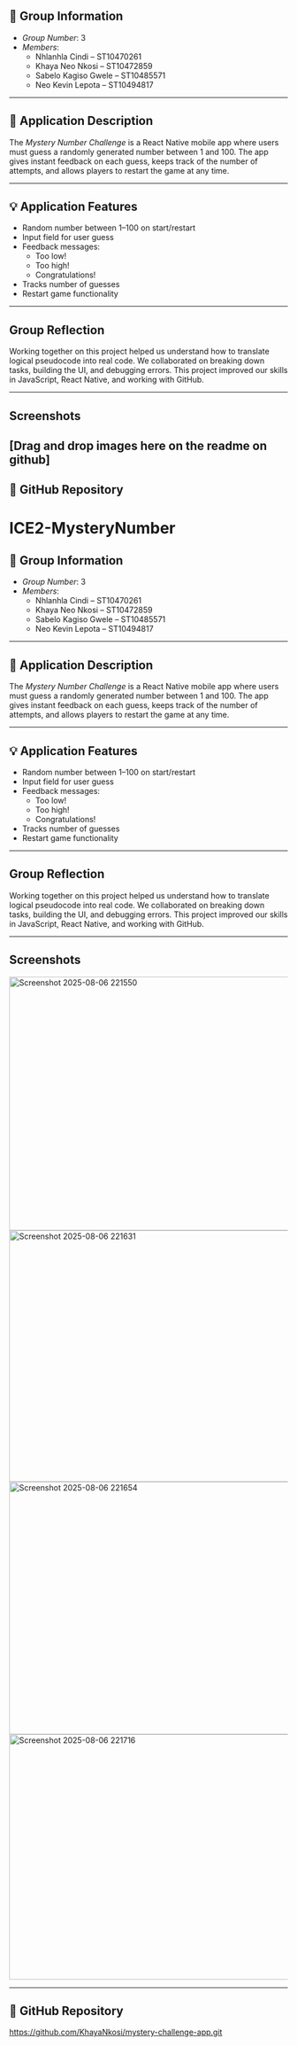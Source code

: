 
## 👥 Group Information
- *Group Number*: 3  
- *Members*:
  - Nhlanhla Cindi   – ST10470261
  - Khaya Neo Nkosi      – ST10472859
  - Sabelo Kagiso Gwele  – ST10485571            
  - Neo Kevin Lepota       – ST10494817

-------------------------------------------------------------------------------------------------------------------------------------------------------------------------------------------------------------------------------------------------------------------------------

## 📱 Application Description

The *Mystery Number Challenge* is a React Native mobile app where users must guess a randomly generated number between 1 and 100. The app gives instant feedback on each guess, keeps track of the number of attempts, and allows players to restart the game at any time.

-------------------------------------------------------------------------------------------------------------------------------------------------------------------------------------------------------------------------------------------------------------------------------

## 💡 Application Features
- Random number between 1–100 on start/restart
- Input field for user guess
- Feedback messages:
  - Too low!
  - Too high!
  - Congratulations!
- Tracks number of guesses
- Restart game functionality

-------------------------------------------------------------------------------------------------------------------------------------------------------------------------------------------------------------------------------------------------------------------------------

## Group Reflection

Working together on this project helped us understand how to translate logical pseudocode into real code. We collaborated on breaking down tasks, building the UI, and debugging errors. This project improved our skills in JavaScript, React Native, and working with GitHub.

-------------------------------------------------------------------------------------------------------------------------------------------------------------------------------------------------------------------------------------------------------------------------------

## Screenshots
[Drag and drop images here on the readme on github]
-------------------------------------------------------------------------------------------------------------------------------------------------------------------------------------------------------------------------------------------------------------------------------

## 🔗 GitHub Repository
# ICE2-MysteryNumber

## 👥 Group Information
- *Group Number*: 3  
- *Members*:
  - Nhlanhla Cindi   – ST10470261
  - Khaya Neo Nkosi      – ST10472859
  - Sabelo Kagiso Gwele  – ST10485571            
  - Neo Kevin Lepota       – ST10494817

-------------------------------------------------------------------------------------------------------------------------------------------------------------------------------------------------------------------------------------------------------------------------------

## 📱 Application Description

The *Mystery Number Challenge* is a React Native mobile app where users must guess a randomly generated number between 1 and 100. The app gives instant feedback on each guess, keeps track of the number of attempts, and allows players to restart the game at any time.

-------------------------------------------------------------------------------------------------------------------------------------------------------------------------------------------------------------------------------------------------------------------------------

## 💡 Application Features
- Random number between 1–100 on start/restart
- Input field for user guess
- Feedback messages:
  - Too low!
  - Too high!
  - Congratulations!
- Tracks number of guesses
- Restart game functionality

-------------------------------------------------------------------------------------------------------------------------------------------------------------------------------------------------------------------------------------------------------------------------------

## Group Reflection

Working together on this project helped us understand how to translate logical pseudocode into real code. We collaborated on breaking down tasks, building the UI, and debugging errors. This project improved our skills in JavaScript, React Native, and working with GitHub.

-------------------------------------------------------------------------------------------------------------------------------------------------------------------------------------------------------------------------------------------------------------------------------

## Screenshots
<img width="1040" height="458" alt="Screenshot 2025-08-06 221550" src="https://github.com/user-attachments/assets/c81d234d-38f3-4ebf-b107-b85cf5a947d2" />
<img width="1043" height="454" alt="Screenshot 2025-08-06 221631" src="https://github.com/user-attachments/assets/002fe989-231e-43a2-9ac7-cfc988962727" />
<img width="1037" height="456" alt="Screenshot 2025-08-06 221654" src="https://github.com/user-attachments/assets/94f3a41b-3d72-4d8e-9b6e-42e52a4d134f" />
<img width="1041" height="443" alt="Screenshot 2025-08-06 221716" src="https://github.com/user-attachments/assets/3c7de358-f7a4-42fa-a723-8cc2185fb44a" />

-------------------------------------------------------------------------------------------------------------------------------------------------------------------------------------------------------------------------------------------------------------------------------

## 🔗 GitHub Repository
https://github.com/KhayaNkosi/mystery-challenge-app.git

